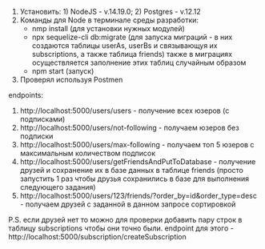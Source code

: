 1. Установить: 1) NodeJS - v.14.19.0;
               2) Postgres - v.12.12
2. Команды для Node в терминале среды разработки:
    - nmp install (для установки нужных модулей)
    - npx sequelize-cli db:migrate (для запуска миграций - в них создаются
      таблицы userAs, userBs и связывающуя их subscriptions, а также таблица friends) 
      также в миграциях осуществляется заполнение этих таблиц случайным образом
    - npm start (запуск)
3. Проверял используя Postmen

endpoints:

1. http://localhost:5000/users/users - получение всех юзеров (с подписками)
2. http://localhost:5000/users/not-following - получаем юзеров без подписки
3. http://localhost:5000/users/max-following - получаем топ 5 юзеров с максимальным 
количеством подписок
4. http://localhost:5000/users/getFriendsAndPutToDatabase - получение друзей 
и сохранение их в базе данных в таблице friends (просто запустить 1 раз чтобы друзья 
сохранились в базе для выполнения следующего задания)
5. http://localhost:5000/users/123/friends/?order_by=id&order_type=desc - получаем
   друзей с заданной в данном запросе сортировкой

P.S.  если друзей нет то можно для проверки добавить пару строк в таблицу subscriptions
      чтобы они точно были.
      endpoint для этого - http://localhost:5000/subscription/createSubscription